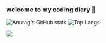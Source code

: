 ### welcome to my coding diary 🙌
<div align="center"></div>

![Anurag's GitHub stats](https://github-readme-stats.vercel.app/api?username=HiImJenna&show_icons=true&theme=graywhite)
![Top Langs](https://github-readme-stats.vercel.app/api/top-langs/?username=HiImJenna&layout=compact&theme=graywhite)

<div align="center"></div>

<img src="https://img.shields.io/badge/java-007396?style=for-the-badge&logo=java&logoColor=white">
